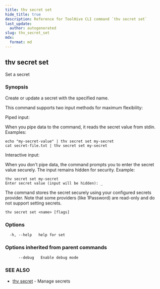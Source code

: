 ```yaml
---
title: thv secret set
hide_title: true
description: Reference for ToolHive CLI command `thv secret set`
last_update:
  author: autogenerated
slug: thv_secret_set
mdx:
  format: md
---
```


## thv secret set

Set a secret

### Synopsis

Create or update a secret with the specified name.

This command supports two input methods for maximum flexibility:

Piped input:

When you pipe data to the command, it reads the secret value from stdin.
Examples:

	echo "my-secret-value" | thv secret set my-secret
	cat secret-file.txt | thv secret set my-secret

Interactive input:

When you don't pipe data, the command prompts you to enter the secret value securely.
The input remains hidden for security.
Example:

	thv secret set my-secret
	Enter secret value (input will be hidden): _

The command stores the secret securely using your configured secrets provider.
Note that some providers (like 1Password) are read-only and do not support setting secrets.

```
thv secret set <name> [flags]
```

### Options

```
  -h, --help   help for set
```

### Options inherited from parent commands

```
      --debug   Enable debug mode
```

### SEE ALSO

* [thv secret](thv_secret.md)	 - Manage secrets

